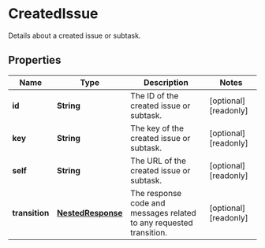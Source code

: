 

# CreatedIssue

Details about a created issue or subtask.

## Properties

Name | Type | Description | Notes
------------ | ------------- | ------------- | -------------
**id** | **String** | The ID of the created issue or subtask. |  [optional] [readonly]
**key** | **String** | The key of the created issue or subtask. |  [optional] [readonly]
**self** | **String** | The URL of the created issue or subtask. |  [optional] [readonly]
**transition** | [**NestedResponse**](NestedResponse.md) | The response code and messages related to any requested transition. |  [optional] [readonly]



